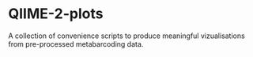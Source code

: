 # QIIME-2-plots
A collection of convenience scripts to produce meaningful vizualisations from pre-processed metabarcoding data.
<br>
